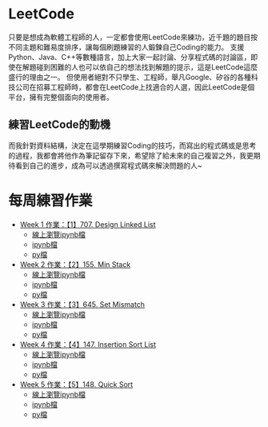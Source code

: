 # LeetCode
只要是想成為軟體工程師的人，一定都會使用LeetCode來練功，近千題的題目按不同主題和難易度排序，讓每個刷題練習的人鍛鍊自己Coding的能力。
支援Python、Java、C++等數種語言，加上大家一起討論、分享程式碼的討論區，即使在解題碰到困難的人也可以依自己的想法找到解題的提示，這是LeetCode這麼盛行的理由之一。
但使用者絕對不只學生、工程師，舉凡Google、矽谷的各種科技公司在招募工程師時，都會在LeetCode上找適合的人選，因此LeetCode是個平台，擁有完整個面向的使用者。
## 練習LeetCode的動機
而我針對資料結構，決定在這學期練習Coding的技巧，而寫出的程式碼或是思考的過程，我都會將他作為筆記留存下來，希望除了給未來的自己複習之外，我更期待看到自己的進步，成為可以透過撰寫程式碼來解決問題的人~
# 每周練習作業
* [Week 1 作業：【1】707. Design Linked List](https://github.com/agying/leetcode-practices/tree/master/week1)
    * [線上瀏覽ipynb檔](https://nbviewer.jupyter.org/github/agying/leetcode-practices/blob/master/week1/%E3%80%901%E3%80%91707.%20Design%20Linked%20List.ipynb)
    * [ipynb檔](https://github.com/agying/leetcode-practices/blob/master/week1/%E3%80%901%E3%80%91707.%20Design%20Linked%20List.ipynb)
    * [py檔](https://github.com/agying/leetcode-practices/blob/master/week1/%E3%80%901%E3%80%91707.%20Design%20Linked%20List.py)
* [Week 2 作業：【2】155. Min Stack](https://github.com/agying/leetcode-practices/tree/master/week2)
    * [線上瀏覽ipynb檔](https://nbviewer.jupyter.org/github/agying/leetcode-practices/blob/master/week2/%E3%80%902%E3%80%91155.%20Min%20Stack.ipynb)
    *  [ipynb檔](https://github.com/agying/leetcode-practices/blob/master/week2/%E3%80%902%E3%80%91155.%20Min%20Stack.ipynb)
    * [py檔](https://github.com/agying/leetcode-practices/blob/master/week2/%E3%80%902%E3%80%91155.%20Min%20Stack.py)
* [Week 3 作業：【3】645. Set Mismatch](https://github.com/agying/leetcode-practices/tree/master/week3)
    * [線上瀏覽ipynb檔](https://nbviewer.jupyter.org/github/agying/leetcode-practices/blob/master/week3/%E3%80%903%E3%80%91645.%20Set%20Mismatch.ipynb)
    *  [ipynb檔](https://github.com/agying/leetcode-practices/blob/master/week3/%E3%80%903%E3%80%91645.%20Set%20Mismatch.ipynb)
    * [py檔](https://github.com/agying/leetcode-practices/blob/master/week3/%E3%80%903%E3%80%91645.%20Set%20Mismatch.py)
* [Week 4 作業：【4】147. Insertion Sort List](https://github.com/agying/leetcode-practices/tree/master/week4)
    * [線上瀏覽ipynb檔](https://nbviewer.jupyter.org/github/agying/leetcode-practices/blob/master/week4/%E3%80%904%E3%80%91147.%20Insertion%20Sort%20List.ipynb)
    *  [ipynb檔](https://github.com/agying/leetcode-practices/blob/master/week4/%E3%80%904%E3%80%91147.%20Insertion%20Sort%20List.ipynb)
    * [py檔](https://github.com/agying/leetcode-practices/blob/master/week4/%E3%80%904%E3%80%91147.%20Insertion%20Sort%20List.py)
* [Week 5 作業：【5】148. Quick Sort](https://github.com/agying/leetcode-practices/tree/master/week5)
    * [線上瀏覽ipynb檔](https://nbviewer.jupyter.org/github/agying/leetcode-practices/blob/master/week5/%E3%80%905%E3%80%91148.%20Quick%20Sort.ipynb)
    *  [ipynb檔](https://github.com/agying/leetcode-practices/blob/master/week5/%E3%80%905%E3%80%91148.%20Quick%20Sort.ipynb)
    * [py檔](https://github.com/agying/leetcode-practices/blob/master/week5/%E3%80%905%E3%80%91148.%20Quick%20Sort.py)

   
